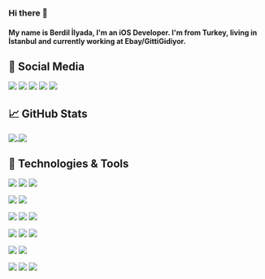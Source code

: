 ### Hi there 👋
#### My name is Berdil İlyada, I'm an iOS Developer. I'm from Turkey, living in İstanbul and currently working at Ebay/GittiGidiyor.

## 🤖 Social Media
  [![](https://img.shields.io/badge/Social-Linkedin-informational?style=flat&logo=linkedin&logoColor=white&color=2bbc8a)](https://tr.linkedin.com/in/ilyadaberdil)
  [![](https://img.shields.io/badge/Social-Github-informational?style=flat&logo=github&logoColor=white&color=2bbc8a)](https://github.com/ilyadaberdil)
  [![](https://img.shields.io/badge/Social-Hackerrank-informational?style=flat&logo=hackerrank&logoColor=white&color=2bbc8a)](https://www.hackerrank.com/Iliada?hr_r=1)
  [![](https://img.shields.io/badge/Social-PlayStore-informational?style=flat&logo=google-play&logoColor=white&color=2bbc8a)](https://play.google.com/store/apps/developer?id=Berdil+Ilyada)
  [![](https://img.shields.io/badge/Social-AppStore(ComingSoon)-informational?style=flat&logo=app-store&logoColor=white&color=2bbc8a)]()

## &#x1f4c8; GitHub Stats
<!--
<a href="https://github.com/ilyadaberdil/ilyadaberdil">
  <img align="center" src="https://github-readme-stats.vercel.app/api/top-langs/?username=ilyadaberdil&hide=html,html&title_color=ffffff&text_color=c9cacc&icon_color=2bbc8a&bg_color=1d1f21" />
</a>

<a href="https://github.com/ilyadaberdil/ilyadaberdil">
  <img align="center" src="https://github-readme-stats.vercel.app/api?username=ilyadaberdil&show_icons=true&line_height=27&count_private=true&title_color=ffffff&text_color=c9cacc&icon_color=2bbc8a&bg_color=1d1f21" alt="Martin's GitHub Stats" />
</a>
-->

<a href="https://github.com/ilyadaberdil/BIKCharts">
  <img align="center" src="https://github-readme-stats.vercel.app/api/pin/?username=ilyadaberdil&repo=BIKCharts&title_color=ffffff&text_color=c9cacc&icon_color=2bbc8a&bg_color=1d1f21" />
</a>

<a href="https://github.com/ilyadaberdil/iOS-Samples">
  <img align="center" src="https://github-readme-stats.vercel.app/api/pin/?username=ilyadaberdil&repo=iOS-Samples&title_color=ffffff&text_color=c9cacc&icon_color=2bbc8a&bg_color=1d1f21" />
</a>



## 🔧 Technologies & Tools
![](https://img.shields.io/badge/OS-Mac-informational?style=flat&logo=Apple&logoColor=white&color=2bbc8a)
![](https://img.shields.io/badge/OS-Ubuntu-informational?style=flat&logo=linux&logoColor=white&color=2bbc8a)
![](https://img.shields.io/badge/OS-Windows-informational?style=flat&logo=windows&logoColor=white&color=2bbc8a)

![](https://img.shields.io/badge/Mobile-iOS-informational?style=flat&logo=iOS&logoColor=white&color=2bbc8a)
![](https://img.shields.io/badge/Mobile-Android-informational?style=flat&logo=android&logoColor=white&color=2bbc8a)

![](https://img.shields.io/badge/Code-Swift-informational?style=flat&logo=swift&color=2bbc8a)
![](https://img.shields.io/badge/Code-Java-informational?style=flat&logo=java&logoColor=white&color=2bbc8a)
![](https://img.shields.io/badge/Code-Kotlin-informational?style=flat&logo=kotlin&color=2bbc8a)

![](https://img.shields.io/badge/Editor-IntelliJ-informational?style=flat&logo=intellij-idea&logoColor=white&color=2bbc8a)
![](https://img.shields.io/badge/Editor-Xcode-informational?style=flat&logo=xcode&logoColor=white&color=2bbc8a)
![](https://img.shields.io/badge/Editor-AndroidStudio-informational?style=flat&logo=android-studio&logoColor=white&color=2bbc8a)

![](https://img.shields.io/badge/Tools-PostgreSQL-informational?style=flat&logo=postgresql&logoColor=white&color=2bbc8a)
![](https://img.shields.io/badge/Tools-MySQL-informational?style=flat&logo=mysql&logoColor=white&color=2bbc8a)

![](https://img.shields.io/badge/Cloud-Digital_Ocean-informational?style=flat&logo=digitalocean&logoColor=white&color=2bbc8a)
![](https://img.shields.io/badge/Cloud-Heroku-informational?style=flat&logo=heroku&logoColor=white&color=2bbc8a)
![](https://img.shields.io/badge/Cloud-Amazon-informational?style=flat&logo=amazon&logoColor=white&color=2bbc8a)


<!--
![](https://img.shields.io/badge/Code-Python-informational?style=flat&logo=python&logoColor=white&color=2bbc8a)
![](https://img.shields.io/badge/Code-JavaScript-informational?style=flat&logo=javascript&logoColor=white&color=2bbc8a)
![](https://img.shields.io/badge/Code-Golang-informational?style=flat&logo=go&logoColor=white&color=2bbc8a)
![](https://img.shields.io/badge/Code-Make-informational?style=flat&logo=cmake&logoColor=white&color=2bbc8a)
![](https://img.shields.io/badge/Code-Vue-informational?style=flat&logo=vue.js&logoColor=white&color=2bbc8a)
![](https://img.shields.io/badge/Shell-Bash-informational?style=flat&logo=gnu-bash&logoColor=white&color=2bbc8a)
![](https://img.shields.io/badge/Tools-PostgreSQL-informational?style=flat&logo=postgresql&logoColor=white&color=2bbc8a)
![](https://img.shields.io/badge/Tools-Docker-informational?style=flat&logo=docker&logoColor=white&color=2bbc8a)
![](https://img.shields.io/badge/Tools-Kubernetes-informational?style=flat&logo=kubernetes&logoColor=white&color=2bbc8a)
![](https://img.shields.io/badge/Tools-Red_Hat_OpenShift-informational?style=flat&logo=red-hat-open-shift&logoColor=white&color=2bbc8a)
-->
<!--
**ilyadaberdil/ilyadaberdil** is a ✨ _special_ ✨ repository because its `README.md` (this file) appears on your GitHub profile.

Here are some ideas to get you started:

- 🔭 I’m currently working on ...
- 🌱 I’m currently learning ...
- 👯 I’m looking to collaborate on ...
- 🤔 I’m looking for help with ...
- 💬 Ask me about ...
- 📫 How to reach me: ...
- 😄 Pronouns: ...
- ⚡ Fun fact: ...
-->
